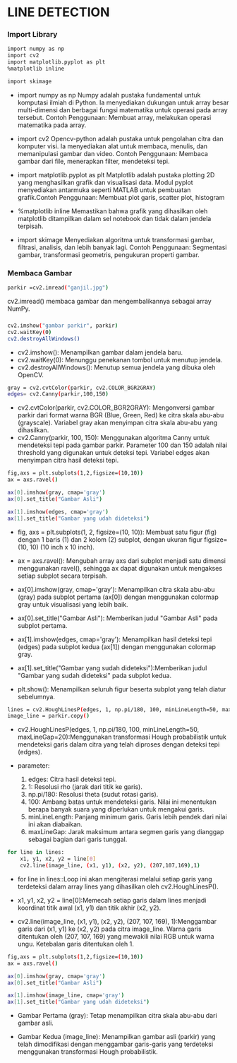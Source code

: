 
# LINE DETECTION
### Import Library

```bash
import numpy as np 
import cv2 
import matplotlib.pyplot as plt
%matplotlib inline

import skimage
```
- import numpy as np
Numpy adalah pustaka fundamental untuk komputasi ilmiah di Python. Ia menyediakan dukungan untuk array besar multi-dimensi dan berbagai fungsi matematika untuk operasi pada array tersebut. Contoh Penggunaan: Membuat array, melakukan operasi matematika pada array.

- import cv2
Opencv-python adalah pustaka untuk pengolahan citra dan komputer visi. Ia menyediakan alat untuk membaca, menulis, dan memanipulasi gambar dan video. Contoh Penggunaan: Membaca gambar dari file, menerapkan filter, mendeteksi tepi.

- import matplotlib.pyplot as plt
Matplotlib adalah pustaka plotting 2D yang menghasilkan grafik dan visualisasi data. Modul pyplot menyediakan antarmuka seperti MATLAB untuk pembuatan grafik.Contoh Penggunaan: Membuat plot garis, scatter plot, histogram

- %matplotlib inline
Memastikan bahwa grafik yang dihasilkan oleh matplotlib ditampilkan dalam sel notebook dan tidak dalam jendela terpisah.

- import skimage
Menyediakan algoritma untuk transformasi gambar, filtrasi, analisis, dan lebih banyak lagi. Contoh Penggunaan: Segmentasi gambar, transformasi geometris, pengukuran properti gambar.

### Membaca Gambar
```bash
parkir =cv2.imread("ganjil.jpg")
```
cv2.imread() membaca gambar dan mengembalikannya sebagai array NumPy.

### 
``` bash
cv2.imshow("gambar parkir", parkir)
cv2.waitKey(0)
cv2.destroyAllWindows()
```
- cv2.imshow(): Menampilkan gambar dalam jendela baru.
- cv2.waitKey(0): Menunggu penekanan tombol untuk menutup jendela.
- cv2.destroyAllWindows(): Menutup semua jendela yang dibuka oleh OpenCV.

```bash
gray = cv2.cvtColor(parkir, cv2.COLOR_BGR2GRAY)
edges= cv2.Canny(parkir,100,150)
```

- cv2.cvtColor(parkir, cv2.COLOR_BGR2GRAY):
Mengonversi gambar parkir dari format warna BGR (Blue, Green, Red) ke citra skala abu-abu (grayscale). Variabel gray akan menyimpan citra skala abu-abu yang dihasilkan.
- cv2.Canny(parkir, 100, 150):
Menggunakan algoritma Canny untuk mendeteksi tepi pada gambar parkir. Parameter 100 dan 150 adalah nilai threshold yang digunakan untuk deteksi tepi. Variabel edges akan menyimpan citra hasil deteksi tepi.

```bash
fig,axs = plt.subplots(1,2,figsize=(10,10))
ax = axs.ravel()

ax[0].imshow(gray, cmap='gray')
ax[0].set_title("Gambar Asli")

ax[1].imshow(edges, cmap='gray')
ax[1].set_title("Gambar yang udah dideteksi")
```
- fig, axs = plt.subplots(1, 2, figsize=(10, 10)): Membuat satu figur (fig) dengan 1 baris (1) dan 2 kolom (2) subplot, dengan ukuran figur figsize=(10, 10) (10 inch x 10 inch).

- ax = axs.ravel(): Mengubah array axs dari subplot menjadi satu dimensi menggunakan ravel(), sehingga ax dapat digunakan untuk mengakses setiap subplot secara terpisah.

- ax[0].imshow(gray, cmap='gray'): Menampilkan citra skala abu-abu (gray) pada subplot pertama (ax[0]) dengan menggunakan colormap gray untuk visualisasi yang lebih baik.

- ax[0].set_title("Gambar Asli"): Memberikan judul "Gambar Asli" pada subplot pertama.

- ax[1].imshow(edges, cmap='gray'): Menampilkan hasil deteksi tepi (edges) pada subplot kedua (ax[1]) dengan menggunakan colormap gray.

- ax[1].set_title("Gambar yang sudah dideteksi"):Memberikan judul "Gambar yang sudah dideteksi" pada subplot kedua.

- plt.show(): Menampilkan seluruh figur beserta subplot yang telah diatur sebelumnya.

```bash
lines = cv2.HoughLinesP(edges, 1, np.pi/180, 100, minLineLength=50, maxLineGap=20)
image_line = parkir.copy()
```
- cv2.HoughLinesP(edges, 1, np.pi/180, 100, minLineLength=50, maxLineGap=20):Menggunakan transformasi Hough probabilistik untuk mendeteksi garis dalam citra yang telah diproses dengan deteksi tepi (edges).

- parameter:
    1. edges: Citra hasil deteksi tepi.
    2. 1: Resolusi rho (jarak dari titik ke garis).
    3. np.pi/180: Resolusi theta (sudut rotasi garis).
    4. 100: Ambang batas untuk mendeteksi  garis. Nilai ini menentukan berapa banyak suara yang diperlukan untuk mengakui garis.
    5. minLineLength: Panjang minimum garis. Garis lebih pendek dari nilai ini akan diabaikan.
    6. maxLineGap: Jarak maksimum antara segmen garis yang dianggap sebagai bagian dari garis tunggal.

```bash
for line in lines:
    x1, y1, x2, y2 = line[0]
    cv2.line(image_line, (x1, y1), (x2, y2), (207,107,169),1)
```
- for line in lines::Loop ini akan mengiterasi melalui setiap garis yang terdeteksi dalam array lines yang dihasilkan oleh cv2.HoughLinesP().

- x1, y1, x2, y2 = line[0]:Memecah setiap garis dalam lines menjadi koordinat titik awal (x1, y1) dan titik akhir (x2, y2).

- cv2.line(image_line, (x1, y1), (x2, y2), (207, 107, 169), 1):Menggambar garis dari (x1, y1) ke (x2, y2) pada citra image_line. Warna garis ditentukan oleh (207, 107, 169) yang mewakili nilai RGB untuk warna ungu. Ketebalan garis ditentukan oleh 1.

```bash
fig,axs = plt.subplots(1,2,figsize=(10,10))
ax = axs.ravel()

ax[0].imshow(gray, cmap='gray')
ax[0].set_title("Gambar Asli")

ax[1].imshow(image_line, cmap='gray')
ax[1].set_title("Gambar yang udah dideteksi")
```
- Gambar Pertama (gray): Tetap menampilkan citra skala abu-abu dari gambar asli.

- Gambar Kedua (image_line): Menampilkan gambar asli (parkir) yang telah dimodifikasi dengan menggambar garis-garis yang terdeteksi menggunakan transformasi Hough probabilistik.